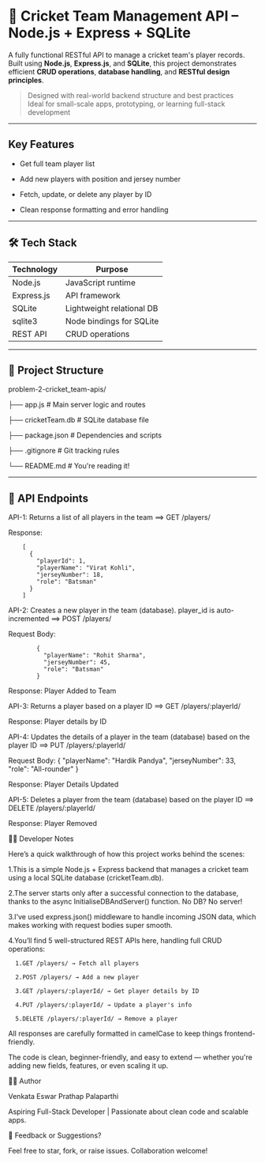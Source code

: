 # 🏏 Cricket Team Management API – Node.js + Express + SQLite

A fully functional RESTful API to manage a cricket team's player records.  
Built using **Node.js**, **Express.js**, and **SQLite**, this project demonstrates efficient **CRUD operations**, **database handling**, and **RESTful design principles**.

> Designed with real-world backend structure and best practices  
> Ideal for small-scale apps, prototyping, or learning full-stack development

---

## Key Features

- Get full team player list

- Add new players with position and jersey number

- Fetch, update, or delete any player by ID

- Clean response formatting and error handling

---

## 🛠️ Tech Stack

| Technology | Purpose                    |
|------------|-----------------------------|
| Node.js    | JavaScript runtime           |
| Express.js | API framework                |
| SQLite     | Lightweight relational DB    |
| sqlite3    | Node bindings for SQLite     |
| REST API   | CRUD operations              |

---

## 📁 Project Structure

problem-2-cricket_team-apis/

├── app.js # Main server logic and routes

├── cricketTeam.db # SQLite database file

├── package.json # Dependencies and scripts

├── .gitignore # Git tracking rules

└── README.md # You're reading it!


---

## 🔗 API Endpoints

API-1: Returns a list of all players in the team ==> GET /players/

Response:

        [
          {
            "playerId": 1,
            "playerName": "Virat Kohli",
            "jerseyNumber": 18,
            "role": "Batsman"
          }
        ]

API-2: Creates a new player in the team (database). player_id is auto-incremented ==> POST /players/

Request Body:

            {
              "playerName": "Rohit Sharma",
              "jerseyNumber": 45,
              "role": "Batsman"
            }

Response: Player Added to Team

API-3: Returns a player based on a player ID ==> GET /players/:playerId/

Response: Player details by ID

API-4: Updates the details of a player in the team (database) based on the player ID ==> PUT /players/:playerId/

Request Body:
            {
              "playerName": "Hardik Pandya",
              "jerseyNumber": 33,
              "role": "All-rounder"
            }

Response: Player Details Updated

API-5: Deletes a player from the team (database) based on the player ID ==> DELETE /players/:playerId/

Response: Player Removed


🧑‍💻 Developer Notes

Here’s a quick walkthrough of how this project works behind the scenes:

1.This is a simple Node.js + Express backend that manages a cricket team using a local SQLite database (cricketTeam.db).

2.The server starts only after a successful connection to the database, thanks to the async InitialiseDBAndServer()         function. No DB? No server!

3.I’ve used express.json() middleware to handle incoming JSON data, which makes working with request bodies super smooth.

4.You’ll find 5 well-structured REST APIs here, handling full CRUD operations:

      1.GET /players/ → Fetch all players

      2.POST /players/ → Add a new player

      3.GET /players/:playerId/ → Get player details by ID

      4.PUT /players/:playerId/ → Update a player's info

      5.DELETE /players/:playerId/ → Remove a player

All responses are carefully formatted in camelCase to keep things frontend-friendly.

The code is clean, beginner-friendly, and easy to extend — whether you're adding new fields, features, or even scaling it up.


🧑‍💻 Author

Venkata Eswar Prathap Palaparthi

Aspiring Full-Stack Developer | Passionate about clean code and scalable apps.


💬 Feedback or Suggestions?

Feel free to star, fork, or raise issues. Collaboration welcome!

